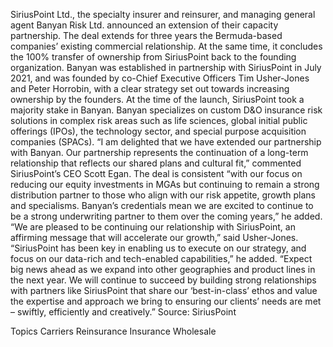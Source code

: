 SiriusPoint Ltd., the specialty insurer and reinsurer, and managing general agent Banyan Risk Ltd. announced an extension of their capacity partnership.
The deal extends for three years the Bermuda-based companies’ existing commercial relationship. At the same time, it concludes the 100% transfer of ownership from SiriusPoint back to the founding organization.
Banyan was established in partnership with SiriusPoint in July 2021, and was founded by co-Chief Executive Officers Tim Usher-Jones and Peter Horrobin, with a clear strategy set out towards increasing ownership by the founders. At the time of the launch, SiriusPoint took a majority stake in Banyan.
Banyan specializes on custom D&O insurance risk solutions in complex risk areas such as life sciences, global initial public offerings (IPOs), the technology sector, and special purpose acquisition companies (SPACs).
“I am delighted that we have extended our partnership with Banyan. Our partnership represents the continuation of a long-term relationship that reflects our shared plans and cultural fit,” commented SiriusPoint’s CEO Scott Egan.
The deal is consistent “with our focus on reducing our equity investments in MGAs but continuing to remain a strong distribution partner to those who align with our risk appetite, growth plans and specialisms. Banyan’s credentials mean we are excited to continue to be a strong underwriting partner to them over the coming years,” he added.
“We are pleased to be continuing our relationship with SiriusPoint, an affirming message that will accelerate our growth,” said Usher-Jones.
“SiriusPoint has been key in enabling us to execute on our strategy, and focus on our data-rich and tech-enabled capabilities,” he added. “Expect big news ahead as we expand into other geographies and product lines in the next year. We will continue to succeed by building strong relationships with partners like SiriusPoint that share our ‘best-in-class’ ethos and value the expertise and approach we bring to ensuring our clients’ needs are met – swiftly, efficiently and creatively.”
Source: SiriusPoint

Topics
Carriers
Reinsurance
Insurance Wholesale
